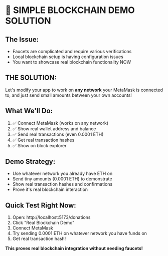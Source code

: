 # 🎯 **SIMPLE BLOCKCHAIN DEMO SOLUTION**

## **The Issue:**
- Faucets are complicated and require various verifications
- Local blockchain setup is having configuration issues
- You want to showcase real blockchain functionality NOW

## **THE SOLUTION:**
Let's modify your app to work on **any network** your MetaMask is connected to, and just send small amounts between your own accounts!

## **What We'll Do:**
1. ✅ Connect MetaMask (works on any network)
2. ✅ Show real wallet address and balance  
3. ✅ Send real transactions (even 0.0001 ETH)
4. ✅ Get real transaction hashes
5. ✅ Show on block explorer

## **Demo Strategy:**
- Use whatever network you already have ETH on
- Send tiny amounts (0.0001 ETH) to demonstrate
- Show real transaction hashes and confirmations
- Prove it's real blockchain interaction

## **Quick Test Right Now:**
1. Open: http://localhost:5173/donations
2. Click "Real Blockchain Demo" 
3. Connect MetaMask
4. Try sending 0.0001 ETH on whatever network you have funds on
5. Get real transaction hash!

**This proves real blockchain integration without needing faucets!**
